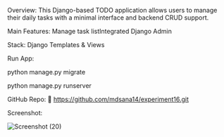 Overview:
This Django-based TODO application allows users to manage their daily tasks with a minimal interface and backend CRUD support.

Main Features:
Manage task listIntegrated Django Admin


Stack:
Django
Templates & Views

Run App:

python manage.py migrate

python manage.py runserver

GitHub Repo:
🔗 https://github.com/mdsana14/experiment16.git

Screenshot:

![Screenshot (20)](https://github.com/user-attachments/assets/abd7549c-0b23-46dc-9c0f-a43405943247)

